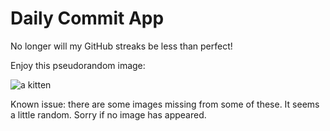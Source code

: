 Daily Commit App
================
No longer will my GitHub streaks be less than perfect!

Enjoy this pseudorandom image:

![a kitten](http://placekitten.com/600/300 "a kitten")

Known issue: there are some images missing from some of these. It seems a little random. Sorry if no image has appeared.